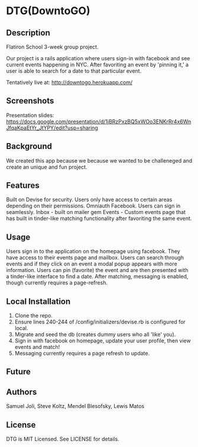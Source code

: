 # DTG(DowntoGO)

## Description

Flatiron School 3-week group project. 

Our project is a rails application where users sign-in with facebook and see current events happening in NYC. After favoriting an event by 'pinning it,' a user is able to search for a date to that particular event. 

Tentatively live at: http://downtogo.herokuapp.com/

## Screenshots

Presentation slides: https://docs.google.com/presentation/d/1jBRzPxzBQ5xWOo3ENKrRr4x6WnJfqaKpaEtYr_JtYPY/edit?usp=sharing

## Background

We created this app because we because we wanted to be challeneged and create an unique and fun project.

## Features

Built on Devise for security. Users only have access to certain areas depending on their permissions. 
Omniauth Facebook. Users can sign in seamlessly.
Inbox - built on mailer gem
Events - Custom events page that has built in tinder-like matching functionality after favoriting the same event.

## Usage

Users sign in to the application on the homepage using facebook.
They have access to their events page and mailbox.
Users can search through events and if they click on an event a modal popup appears with more information. Users can pin (favorite) the event and are then presented with a tinder-like interface to find a date. 
After matching, messaging is enabled, though currently requires a page-refresh.

## Local Installation

1. Clone the repo. 
2. Ensure lines 240-244 of /config/initializers/devise.rb is configured for local. 
3. Migrate and seed the db (creates dummy users who all 'like' you).
4. Sign in with facebook on homepage, update your user profile, then view events and match!
5. Messaging currently requires a page refresh to update. 


## Future

## Authors

Samuel Joli, Steve Koltz, Mendel Blesofsky, Lewis Matos

## License

DTG is MIT Licensed. See LICENSE for details.
